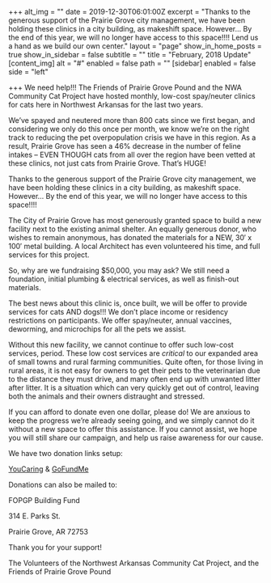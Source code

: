 +++
alt_img = ""
date = 2019-12-30T06:01:00Z
excerpt = "Thanks to the generous support of the Prairie Grove city management, we have been holding these clinics in a city building, as makeshift space. However… By the end of this year, we will no longer have access to this space!!!! Lend us a hand as we build our own center."
layout = "page"
show_in_home_posts = true
show_in_sidebar = false
subtitle = ""
title = "February, 2018 Update"
[content_img]
alt = "#"
enabled = false
path = ""
[sidebar]
enabled = false
side = "left"

+++
We need help!!! The Friends of Prairie Grove Pound and the NWA Community Cat Project have hosted monthly, low-cost spay/neuter clinics for cats here in Northwest Arkansas for the last two years.

We’ve spayed and neutered more than 800 cats since we first began, and considering we only do this once per month, we know we’re on the right track to reducing the pet overpopulation crisis we have in this region. As a result, Prairie Grove has seen a 46% decrease in the number of feline intakes – EVEN THOUGH cats from all over the region have been vetted at these clinics, not just cats from Prairie Grove. That’s HUGE!

Thanks to the generous support of the Prairie Grove city management, we have been holding these clinics in a city building, as makeshift space. However… By the end of this year, we will no longer have access to this space!!!!

The City of Prairie Grove has most generously granted space to build a new facility next to the existing animal shelter. An equally generous donor, who wishes to remain anonymous, has donated the materials for a NEW, 30′ x 100′ metal building. A local Architect has even volunteered his time, and full services for this project.

So, why are we fundraising $50,000, you may ask? We still need a foundation, initial plumbing & electrical services, as well as finish-out materials.

The best news about this clinic is, once built, we will be offer to provide services for cats AND dogs!!! We don’t place income or residency restrictions on participants. We offer spay/neuter, annual vaccines, deworming, and microchips for all the pets we assist.

Without this new facility, we cannot continue to offer such low-cost services, period. These low cost services are *critical* to our expanded area of small towns and rural farming communities. Quite often, for those living in rural areas, it is not easy for owners to get their pets to the veterinarian due to the distance they must drive, and many often end up with unwanted litter after litter. It is a situation which can very quickly get out of control, leaving both the animals and their owners distraught and stressed.

If you can afford to donate even one dollar, please do! We are anxious to keep the progress we’re already seeing going, and we simply cannot do it without a new space to offer this assistance. If you cannot assist, we hope you will still share our campaign, and help us raise awareness for our cause.

We have two donation links setup:

[YouCaring](https://www.youcaring.com/friendsofprairiegrovepound-1073153) & [GoFundMe](https://www.gofundme.com/prairie-grove-spayneuter-clinic)

Donations can also be mailed to:

FOPGP Building Fund

314 E. Parks St.

Prairie Grove, AR 72753

Thank you for your support!

The Volunteers of the Northwest Arkansas Community Cat Project, and the Friends of Prairie Grove Pound